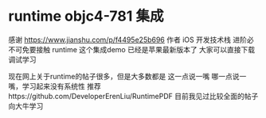 # runtime objc4-781 集成

感谢 https://www.jianshu.com/p/f4495e25b696 作者
iOS 开发技术栈 进阶必不可免要接触 runtime 
这个集成demo 已经是苹果最新版本了 大家可以直接下载调试学习

现在网上关于runtime的帖子很多，但是大多数都是 这一点说一嘴 哪一点说一嘴，学习起来没有系统性
推荐https://github.com/DeveloperErenLiu/RuntimePDF  目前我见过比较全面的帖子  向大牛学习


